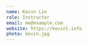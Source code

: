 ```yaml
---
name: Kevin Lin
role: Instructor
email: me@example.com
website: https://kevinl.info
photo: kevin.jpg
---
```


